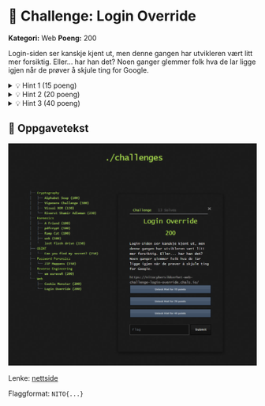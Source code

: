 # 🔐 Challenge: Login Override

**Kategori:** Web
**Poeng:** 200

Login-siden ser kanskje kjent ut, men denne gangen har utvikleren vært litt mer forsiktig. Eller... har han det? Noen ganger glemmer folk hva de lar ligge igjen når de prøver å skjule ting for Google.

<details>
<summary>💡 Hint 1 (15 poeng)</summary>

Har du sjekket robots.txt for skjulte stier?

</details>

<details>
<summary>💡 Hint 2 (20 poeng)</summary>

Kanskje det ligger en hash i en sti du ikke ser med det blotte øyet?

</details>

<details>
<summary>💡 Hint 3 (40 poeng)</summary>

Crack hashen med enten John the Ripper, Hashcat eller annet verktøy ved å bruke wordlist.txt

</details>

## 📝 Oppgavetekst

![Oppgavevisning](assets/loginoveride.png)

Lenke: [nettside](https://nitocybersikkerhet-web-challenge-login-override.chals.io/)

Flaggformat: `NITO{...}`
